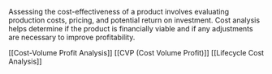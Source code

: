 Assessing the cost-effectiveness of a product involves evaluating production costs, pricing, and potential return on investment. Cost analysis helps determine if the product is financially viable and if any adjustments are necessary to improve profitability.

[[Cost-Volume Profit Analysis]]
[[CVP (Cost Volume Profit)]]
[[Lifecycle Cost Analysis]]

